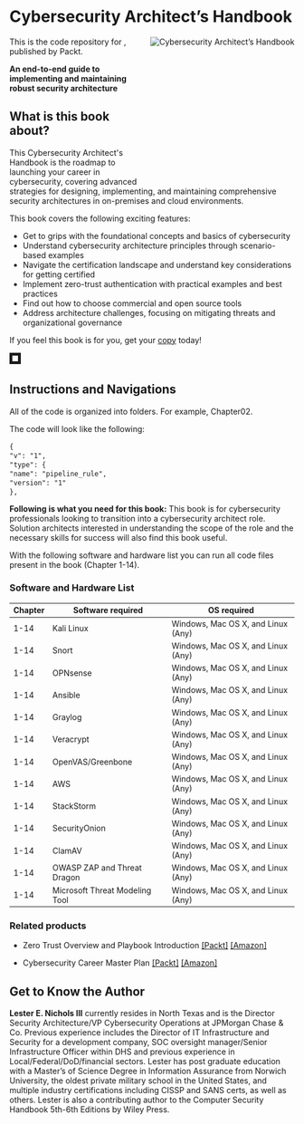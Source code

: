 # Cybersecurity Architect’s Handbook

<a href="https://www.packtpub.com/product/cybersecurity-architects-handbook/9781803235844?utm_source=github&utm_medium=repository&utm_campaign=9781803235844"><img src="https://content.packt.com/B18664/cover_image_small.jpg" alt="Cybersecurity Architect’s Handbook" height="256px" align="right"></a>

This is the code repository for [](https://www.packtpub.com/product/cybersecurity-architects-handbook/9781803235844?utm_source=github&utm_medium=repository&utm_campaign=9781803235844), published by Packt.

**An end-to-end guide to implementing and maintaining robust security architecture**

## What is this book about?
This Cybersecurity Architect's Handbook is the roadmap to launching your career in cybersecurity, covering advanced strategies for designing, implementing, and maintaining comprehensive security architectures in on-premises and cloud environments.

This book covers the following exciting features:
* Get to grips with the foundational concepts and basics of cybersecurity
* Understand cybersecurity architecture principles through scenario-based examples
* Navigate the certification landscape and understand key considerations for getting certified
* Implement zero-trust authentication with practical examples and best practices
* Find out how to choose commercial and open source tools
* Address architecture challenges, focusing on mitigating threats and organizational governance

If you feel this book is for you, get your [copy](https://www.amazon.com/dp/1803235845) today!

<a href="https://www.packtpub.com/?utm_source=github&utm_medium=banner&utm_campaign=GitHubBanner"><img src="https://raw.githubusercontent.com/PacktPublishing/GitHub/master/GitHub.png" 
alt="https://www.packtpub.com/" border="5" /></a>

## Instructions and Navigations
All of the code is organized into folders. For example, Chapter02.

The code will look like the following:
```
{
"v": "1",
"type": {
"name": "pipeline_rule",
"version": "1"
},
```

**Following is what you need for this book:**
This book is for cybersecurity professionals looking to transition into a cybersecurity architect role. Solution architects interested in understanding the scope of the role and the necessary skills for success will also find this book useful.	

With the following software and hardware list you can run all code files present in the book (Chapter 1-14).
### Software and Hardware List
| Chapter | Software required | OS required |
| -------- | ------------------------------------ | ----------------------------------- |
| 1-14 | Kali Linux | Windows, Mac OS X, and Linux (Any) |
| 1-14 | Snort | Windows, Mac OS X, and Linux (Any) |
| 1-14 | OPNsense | Windows, Mac OS X, and Linux (Any) |
| 1-14 | Ansible | Windows, Mac OS X, and Linux (Any) |
| 1-14 | Graylog | Windows, Mac OS X, and Linux (Any) |
| 1-14 | Veracrypt | Windows, Mac OS X, and Linux (Any) |
| 1-14 | OpenVAS/Greenbone | Windows, Mac OS X, and Linux (Any) |
| 1-14 | AWS | Windows, Mac OS X, and Linux (Any) |
| 1-14 | StackStorm | Windows, Mac OS X, and Linux (Any) |
| 1-14 | SecurityOnion | Windows, Mac OS X, and Linux (Any) |
| 1-14 | ClamAV | Windows, Mac OS X, and Linux (Any) |
| 1-14 | OWASP ZAP and Threat Dragon | Windows, Mac OS X, and Linux (Any) |
| 1-14 | Microsoft Threat Modeling Tool | Windows, Mac OS X, and Linux (Any) |

### Related products
* Zero Trust Overview and Playbook Introduction [[Packt]](https://www.packtpub.com/product/zero-trust-overview-and-playbook-introduction/9781800568662?utm_source=github&utm_medium=repository&utm_campaign=9781800568662) [[Amazon]](https://www.amazon.com/dp/1800568665)

* Cybersecurity Career Master Plan [[Packt]](https://www.packtpub.com/product/cybersecurity-career-master-plan/9781801073561?utm_source=github&utm_medium=repository&utm_campaign=9781801073561) [[Amazon]](https://www.amazon.com/dp/1801073562)

## Get to Know the Author
**Lester E. Nichols III**
currently resides in North Texas and is the Director Security Architecture/VP Cybersecurity Operations at JPMorgan Chase & Co. Previous experience includes the Director of IT Infrastructure and Security for a development company, SOC oversight manager/Senior Infrastructure Officer within DHS and previous experience in Local/Federal/DoD/financial sectors. Lester has post graduate education with a Master&rsquo;s of Science Degree in Information Assurance from Norwich University, the oldest private military school in the United States, and multiple industry certifications including CISSP and SANS certs, as well as others. Lester is also a contributing author to the Computer Security Handbook 5th-6th Editions by Wiley Press.
